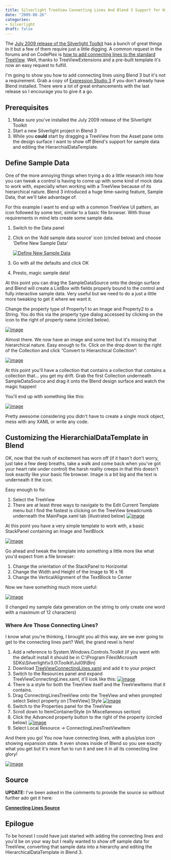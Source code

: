 ```yaml
---
title: Silverlight TreeView Connecting Lines And Blend 3 Support for HierarchicalDataTemplates
date: "2009-08-26"
categories:
- Silverlight
draft: false
---
```


The [July 2009 release of the Silverlight Toolkit](http://www.codeplex.com/Silverlight/Release/ProjectReleases.aspx) has a bunch of great things in it but a few of them require just a little digging. A common request in the forums and on CodePlex is [how to add connecting lines to the standard TreeView](http://silverlight.codeplex.com/WorkItem/View.aspx?WorkItemId=851). Well, thanks to TreeViewExtensions and a pre-built template it's now an easy request to fulfill.

I'm going to show you how to add connecting lines using Blend 3 but it's not a requirement. Grab a copy of [Expression Studio 3](http://www.microsoft.com/expression/) if you don't already have Blend installed. There were a lot of great enhancements with the last release so I encourage you to give it a go.

## Prerequisites

1. Make sure you've installed the July 2009 release of the Silverlight Toolkit
2. Start a new Silverlight project in Blend 3
3. While you **could** start by dragging a TreeView from the Asset pane onto the design surface I want to show off Blend's support for sample data and editing the HierarchialDataTemplate.

## Define Sample Data

One of the more annoying things when trying a do a little research into how you can tweak a control is having to come up with some kind of mock data to work with, especially when working with a TreeView because of its hierarchical nature. Blend 3 introduced a huge time-saving feature, Sample Data, that we'll take advantage of.

For this example I want to end up with a common TreeView UI pattern, an icon followed by some text, similar to a basic file browser. With those requirements in mind lets create some sample data.

1. Switch to the Data panel
2. Click on the 'Add sample data source' icon (circled below) and choose 'Define New Sample Data'

   [![Define New Sample Data](/images/SilverlightTreeViewConnectingLines_thumb.png "Define New Sample Data")](/images/SilverlightTreeViewConnectingLines.png)

3. Go with all the defaults and click OK
4. Presto, magic sample data!

At this point you can drag the SampleDataSource onto the design surface and Blend will create a ListBox with fields properly bound to the control and fully interactive sample data. Very useful but we need to do a just a little more tweaking to get it where we want it.

Change the property type of Property1 to an Image and Property2 to a String. You do this via the property type dialog accessed by clicking on the icon to the right of property name (circled below).

[![image](/images/SilverlightTreeViewConnectingLines_thumb_3.png "image")](/images/SilverlightTreeViewConnectingLines_3.png)

Almost there. We now have an image and some text but it's missing that hierarchical nature. Easy enough to fix. Click on the drop down to the right of the Collection and click &ldquo;Convert to Hierarchical Collection&rdquo;:

[![image](/images/SilverlightTreeViewConnectingLines_thumb_4.png "image")](/images/SilverlightTreeViewConnectingLines_4.png)

At this point you'll have a collection that contains a collection that contains a collection that&hellip; you get my drift. Grab the first Collection underneath SampleDataSource and drag it onto the Blend design surface and watch the magic happen!

You'll end up with something like this:

[![image](/images/SilverlightTreeViewConnectingLines_thumb_5.png "image")](/images/SilverlightTreeViewConnectingLines_5.png)

Pretty awesome considering you didn't have to create a single mock object, mess with any XAML or write any code.

## Customizing the HierarchialDataTemplate in Blend

OK, now that the rush of excitement has worn off (if it hasn't don't worry, just take a few deep breaths, take a walk and come back when you've got your heart rate under control) the harsh reality creeps in that this doesn't look exactly like your basic file browser. Image is a bit big and the text is underneath it the icon.

Easy enough to fix:

1. Select the TreeView
2. There are at least three ways to navigate to the Edit Current Template menu but I find the fastest is clicking on the TreeView breadcrumb underneath the MainPage.xaml tab (illustrated below)
[![image](/images/SilverlightTreeViewConnectingLines_thumb_13.png "image")](/images/SilverlightTreeViewConnectingLines_13.png)

At this point you have a very simple template to work with, a basic StackPanel containing an Image and TextBlock

[![image](/images/SilverlightTreeViewConnectingLines_thumb_7.png "image")](/images/SilverlightTreeViewConnectingLines_7.png)

Go ahead and tweak the template into something a little more like what you'd expect from a file browser:

1. Change the orientation of the StackPanel to Horizontal
2. Change the Width and Height of the Image to 16 x 16
3. Change the VerticalAlignment of the TextBlock to Center

Now we have something much more useful:

[![image](/images/SilverlightTreeViewConnectingLines_thumb_8.png "image")](/images/SilverlightTreeViewConnectingLines_8.png)

(I changed my sample data generation on the string to only create one word with a maximum of 12 characters)

### Where Are Those Connecting Lines?

I know what you're thinking, I brought you all this way, are we ever going to get to the connecting lines part? Well, the grand revel is here!

1. Add a reference to System.Windows.Controls.Toolkit (if you went with the default install it should be in C:\Program Files\Microsoft SDKs\Silverlight\v3.0\Toolkit\Jul09\Bin)
2. Download [TreeViewConnectingLines.xaml](http://s3.amazonaws.com:80/enginefour/TreeViewConnectingLines.xaml) and add it to your project
3. Switch to the Resources panel and expand TreeViewConnectingLines.xaml, it'll look like this:
[![image](/images/SilverlightTreeViewConnectingLines_thumb_9.png "image")](/images/SilverlightTreeViewConnectingLines_9.png)
4. There is a style for both the TreeView itself and the TreeViewItems that it contains.
5. Drag ConnectingLinesTreeView onto the TreeView and when prompted select Select property on [TreeView] Style
[![image](/images/SilverlightTreeViewConnectingLines_thumb_10.png "image")](/images/SilverlightTreeViewConnectingLines_10.png)
6. Switch to the Properties panel for the TreeView
7. Scroll down to ItemContainerStyle (in Miscellaneous section)
8. Click the Advanced property button to the right of the property (circled below)
[![image](/images/SilverlightTreeViewConnectingLines_thumb_11.png "image")](/images/SilverlightTreeViewConnectingLines_11.png)
9. Select Local Resource -> ConnectingLinesTreeViewItem

And there you go! You now have connecting lines, with a plus/plus icon showing expansion state. It even shows inside of Blend so you see exactly what you get but it's more fun to run it and see it in all its connecting line glory!

[![image](/images/SilverlightTreeViewConnectingLines_thumb_12.png "image")](/images/SilverlightTreeViewConnectingLines_12.png)

## Source

**UPDATE:** I've been asked in the comments to provide the source so without further ado get it here:

[**Connecting Lines Source**](/downloads/TreeViewConnectingLines.zip)

## Epilogue

To be honest I could have just started with adding the connecting lines and you'd be on your way but I really wanted to show off sample data for TreeView, converting that sample data into a hierarchy and editing the HierarchicalDataTemplate in Blend 3.